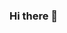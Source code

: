 ### Hi there 👋

<!--
**Balthior21/Balthior21** is a ✨ _special_ ✨ repository because its `README.md` (this file) appears on your GitHub profile.

Here are some ideas to get you started:
For nearly twenty years as a production engineer specialize on Collaborative Web Techno 
and then as a Team Leader, I bring my technical and managerial expertise to major companies 
in the improvement or redesign of their information systems.



- 🔭 I’m currently working on ...
- 🌱 I’m currently learning ...
- 👯 I’m looking to collaborate on ...
- 🤔 I’m looking for help with ...
- 💬 Ask me about ...
- 📫 How to reach me: ...
- 😄 Pronouns: ...
- ⚡ Fun fact: ...
-->

